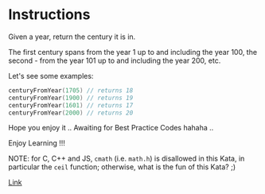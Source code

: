 # Instructions

Given a year, return the century it is in.

The first century spans from the year 1 up to and including the year 100,
the second - from the year 101 up to and including the year 200, etc.

Let's see some examples:

```go
centuryFromYear(1705) // returns 18
centuryFromYear(1900) // returns 19
centuryFromYear(1601) // returns 17
centuryFromYear(2000) // returns 20
````

Hope you enjoy it .. Awaiting for Best Practice Codes hahaha ..

Enjoy Learning !!!

NOTE: for C, C++ and JS, `cmath` (i.e. `math.h`) is disallowed in this Kata, in particular the `ceil` function; otherwise, what is the fun of this Kata? ;)

[Link](http://www.codewars.com/kata/57a0e5c372292dd76d000d7e)